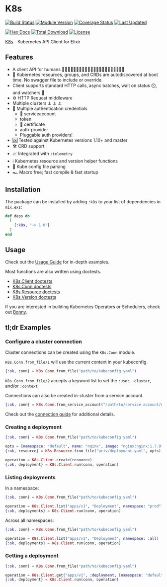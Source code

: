 # K8s

[![Build Status](https://github.com/coryodaniel/k8s/workflows/CI/badge.svg)](https://github.com/coryodaniel/k8s/actions)
[![Module Version](https://img.shields.io/hexpm/v/k8s.svg)](https://hex.pm/packages/k8s)
[![Coverage Status](https://coveralls.io/repos/github/coryodaniel/k8s/badge.svg?branch=develop)](https://coveralls.io/github/coryodaniel/k8s?branch=develop)
[![Last Updated](https://img.shields.io/github/last-commit/coryodaniel/k8s.svg)](https://github.com/coryodaniel/k8s/commits/develop)


[![Hex Docs](https://img.shields.io/badge/hex-docs-lightgreen.svg)](https://hexdocs.pm/k8s/)
[![Total Download](https://img.shields.io/hexpm/dt/k8s.svg)](https://hex.pm/packages/k8s)
[![License](https://img.shields.io/hexpm/l/k8s.svg)](https://github.com/coryodaniel/k8s/blob/develop/LICENSE)

[K8s](https://hexdocs.pm/k8s/usage.html) - Kubernetes API Client for Elixir


## Features

* A client API for humans 👩🏼🧑👩🏻👩🏽👩🏾🧑🏻🧑🏽🧑🧑🏾👨🏼👨🏾👨🏿
* 🔮 Kubernetes resources, groups, and CRDs are autodiscovered at boot time. No swagger file to include or override.
* Client supports standard HTTP calls, async batches, wait on status ⏲️, and watchers 👀
* ⚙️ HTTP Request middleware
* Multiple clusters ⚓ ⚓ ⚓
* 🔐 Multiple authentication credentials
  * 🤖 serviceaccount
  * token
  * 📜 certificate
  * auth-provider
  * Pluggable auth providers!
* 🆗 Tested against Kubernetes versions 1.10+ and master
* 🛠️ CRD support
* 📈 Integrated with `:telemetry`
* ℹ️ Kubernetes resource and version helper functions
* 🧰 Kube config file parsing
* 🏎️ Macro free; fast compile & fast startup

## Installation

The package can be installed by adding `:k8s` to your list of dependencies in `mix.exs`:

```elixir
def deps do
  [
    {:k8s, "~> 1.0"}
  ]
end
```

## Usage

Check out the [Usage Guide](https://hexdocs.pm/k8s/usage.html) for in-depth examples.

Most functions are also written using doctests.

* [K8s.Client doctests](https://hexdocs.pm/k8s/K8s.Client.html)
* [K8s.Conn doctests](https://hexdocs.pm/k8s/K8s.Conn.html)
* [K8s.Resource doctests](https://hexdocs.pm/k8s/K8s.Resource.html)
* [K8s.Version doctests](https://hexdocs.pm/k8s/K8s.Version.html)

If you are interested in building Kubernetes Operators or Schedulers, check out [Bonny](https://github.com/coryodaniel/bonny).

## tl;dr Examples

### Configure a cluster connection

Cluster connections can be created using the `K8s.Conn` module. 

`K8s.Conn.from_file/1` will use the current context in your kubeconfig.

```elixir
{:ok, conn} = K8s.Conn.from_file("path/to/kubeconfig.yaml")
```

`K8s.Conn.from_file/2` accepts a keyword list to set the `:user`, `:cluster`, and/or `:context`

Connections can also be created in-cluster from a service account.

```elixir
{:ok, conn} = K8s.Conn.from_service_account("/path/to/service-account/directory")
```

Check out the [connection guide](https://hexdocs.pm/k8s/connections.html) for additional details.

### Creating a deployment

```elixir
{:ok, conn} = K8s.Conn.from_file("path/to/kubeconfig.yaml")

opts = [namespace: "default", name: "nginx", image: "nginx:nginx:1.7.9"]
{:ok, resource} = K8s.Resource.from_file("priv/deployment.yaml", opts)

operation = K8s.Client.create(resource)
{:ok, deployment} = K8s.Client.run(conn, operation)
```

### Listing deployments

In a namespace:

```elixir
{:ok, conn} = K8s.Conn.from_file("path/to/kubeconfig.yaml")

operation = K8s.Client.list("apps/v1", "Deployment", namespace: "prod")
{:ok, deployments} = K8s.Client.run(conn, operation)
```

Across all namespaces:

```elixir
{:ok, conn} = K8s.Conn.from_file("path/to/kubeconfig.yaml")

operation = K8s.Client.list("apps/v1", "Deployment", namespace: :all)
{:ok, deployments} = K8s.Client.run(conn, operation)
```

### Getting a deployment

```elixir
{:ok, conn} = K8s.Conn.from_file("path/to/kubeconfig.yaml")

operation = K8s.Client.get("apps/v1", :deployment, [namespace: "default", name: "nginx-deployment"])
{:ok, deployment} = K8s.Client.run(conn, operation)
```
